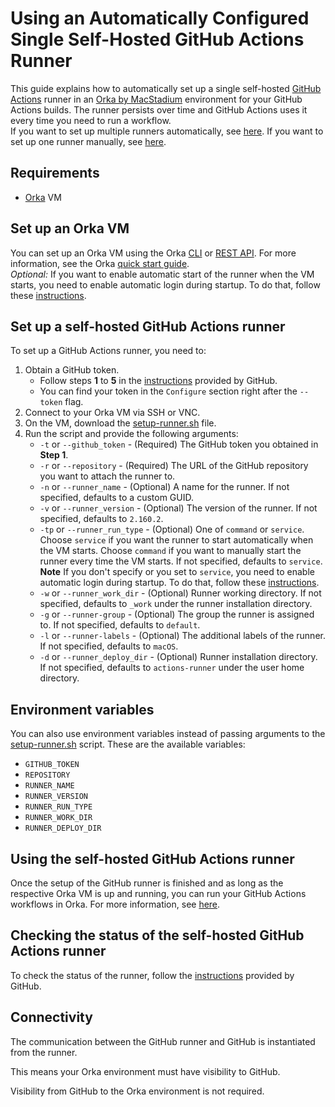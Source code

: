# Using an Automatically Configured Single Self-Hosted GitHub Actions Runner

This guide explains how to automatically set up a single self-hosted [GitHub Actions][actions] runner in an [Orka by MacStadium][orka] environment for your GitHub Actions builds. The runner persists over time and GitHub Actions uses it every time you need to run a workflow.  
If you want to set up multiple runners automatically, see [here](multiple-self-hosted-runners.md).
If you want to set up one runner manually, see [here](self-hosted-runner-manually.md).

## Requirements

- [Orka][orka] VM

## Set up an Orka VM

You can set up an Orka VM using the Orka [CLI][cli] or [REST API][api]. For more information, see the Orka [quick start guide][quick-start].  
*Optional:* If you want to enable automatic start of the runner when the VM starts, you need to enable automatic login during startup. To do that, follow these [instructions][auto-login].

## Set up a self-hosted GitHub Actions runner

To set up a GitHub Actions runner, you need to:  

1. Obtain a GitHub token. 
    * Follow steps **1** to **5** in the [instructions][add-runner] provided by GitHub.
    * You can find your token in the `Configure` section right after the `--token` flag.
2. Connect to your Orka VM via SSH or VNC.
3. On the VM, download the [setup-runner.sh](scripts/setup-runner.sh) file.
4. Run the script and provide the following arguments:
    * `-t` or `--github_token` - (Required) The GitHub token you obtained in **Step 1**.
    * `-r` or `--repository` - (Required) The URL of the GitHub repository you want to attach the runner to.
    * `-n` or `--runner_name` - (Optional) A name for the runner. If not specified, defaults to a custom GUID.
    * `-v` or `--runner_version` - (Optional) The version of the runner. If not specified, defaults to `2.160.2`.
    * `-tp` or `--runner_run_type` - (Optional) One of `command` or `service`. Choose `service` if you want the runner to start automatically when the VM starts. Choose `command` if you want to manually start the runner every time the VM starts. If not specified, defaults to `service`.  
    **Note** If you don't specify or you set to `service`, you need to enable automatic login during startup. To do that, follow these [instructions][auto-login].
    * `-w` or `--runner_work_dir` - (Optional) Runner working directory. If not specified, defaults to `_work` under the runner installation directory.
    * `-g` or `--runner-group` - (Optional) The group the runner is assigned to. If not specified, defaults to `default`.
    * `-l` or `--runner-labels` - (Optional) The additional labels of the runner. If not specified, defaults to `macOS`.
    * `-d` or `--runner_deploy_dir` - (Optional) Runner installation directory. If not specified, defaults to `actions-runner` under the user home directory.

## Environment variables

You can also use environment variables instead of passing arguments to the [setup-runner.sh](scripts/setup-runner.sh) script. These are the available variables:

* `GITHUB_TOKEN`
* `REPOSITORY`
* `RUNNER_NAME`
* `RUNNER_VERSION`
* `RUNNER_RUN_TYPE`
* `RUNNER_WORK_DIR`
* `RUNNER_DEPLOY_DIR`

## Using the self-hosted GitHub Actions runner

Once the setup of the GitHub runner is finished and as long as the respective Orka VM is up and running, you can run your GitHub Actions workflows in Orka. For more information, see [here][using-runner].

## Checking the status of the self-hosted GitHub Actions runner

To check the status of the runner, follow the [instructions][status-instructions] provided by GitHub.

## Connectivity

The communication between the GitHub runner and GitHub is instantiated from the runner.

This means your Orka environment must have visibility to GitHub.

Visibility from GitHub to the Orka environment is not required. 

[orka]: https://orkadocs.macstadium.com/docs/getting-started
[cli]: https://orkadocs.macstadium.com/docs/example-cli-workflows
[api]: https://documenter.getpostman.com/view/6574930/S1ETRGzt?version=latest
[quick-start]: https://orkadocs.macstadium.com/docs/quick-start
[actions]: https://github.com/features/actions
[add-runner]: https://help.github.com/en/actions/automating-your-workflow-with-github-actions/adding-self-hosted-runners
[service-runner]: https://help.github.com/en/actions/automating-your-workflow-with-github-actions/configuring-the-self-hosted-runner-application-as-a-service
[auto-login]: https://support.apple.com/en-us/HT201476
[using-runner]: https://help.github.com/en/actions/automating-your-workflow-with-github-actions/using-self-hosted-runners-in-a-workflow
[status-instructions]: https://help.github.com/en/actions/automating-your-workflow-with-github-actions/checking-the-status-of-self-hosted-runners
